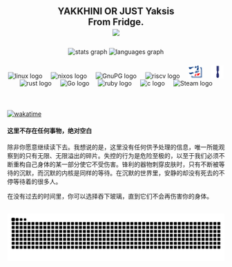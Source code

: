 <h2 align="center">YAKKHINI OR JUST Yaksis<br>From Fridge.<br><img src="https://terraria.wiki.gg/images/1/13/Snow_Pylon_%28placed%29.gif"></h2>

###

<div align="center">
  <img src="https://github-readme-stats.vercel.app/api?username=Yakkhini&hide_title=false&hide_rank=false&show_icons=true&include_all_commits=true&count_private=true&disable_animations=false&theme=shadow_red&locale=en&hide_border=false" height="150" alt="stats graph"  />
  <img src="https://github-readme-stats.vercel.app/api/top-langs?username=Yakkhini&locale=en&hide_title=false&layout=compact&card_width=320&langs_count=5&theme=shadow_red&hide_border=false&size_weight=0.5&count_weight=0.5" height="150" alt="languages graph"  />
</div>

###

<div align="center">
  <img src="https://cdn.jsdelivr.net/gh/devicons/devicon/icons/linux/linux-original.svg" height="30" alt="linux logo"  />
  <img width="12" />
  <img src="https://cdn.jsdelivr.net/gh/devicons/devicon/icons/nixos/nixos-original.svg" height="30" alt="nixos logo"  />
  <img width="12" />
  <img src="https://cdn.simpleicons.org/gnuprivacyguard/_.svg" height="30" alt="GnuPG logo"  />
  <img width="12" />
  <img src="https://cdn.simpleicons.org/riscv/283272.svg" height="30" alt="riscv logo"  />
  <img width="12" />
  <img src="./img/ysyx.png" height="30" alt="ysyx logo"  />
  <img width="12" />
  <img src="./img/chisel-tool.svg" height="30" alt="chisel logo"  />
  <img width="12" />
  <img src="https://cdn.jsdelivr.net/gh/devicons/devicon/icons/rust/rust-original.svg" height="30" alt="rust logo"  />
  <img width="12" />
  <img src="https://cdn.simpleicons.org/go/_.svg" height="30" alt="Go logo"  />
  <img width="12" />
  <img src="https://cdn.jsdelivr.net/gh/devicons/devicon/icons/ruby/ruby-original.svg" height="30" alt="ruby logo"  />
  <img width="12" />
  <img src="https://cdn.jsdelivr.net/gh/devicons/devicon/icons/c/c-original.svg" height="30" alt="c logo"  />
  <img width="12" />
  <img src="https://cdn.simpleicons.org/steam/_.svg" height="30" alt="Steam logo"  />
  <img width="12" />
</div>

###

<br clear="both">

[![wakatime](https://wakatime.com/badge/user/71e67189-249c-4732-bb9b-fca794c85dd1.svg)](https://wakatime.com/@71e67189-249c-4732-bb9b-fca794c85dd1)

#### 这里不存在任何事物，绝对空白

除非你愿意继续读下去。我想说的是，这里没有任何供予处理的信息，唯一所能观察到的只有无限、无限溢出的碎片。失控的行为是危险至极的，以至于我们必须不断重构自己身体的某一部分使它不受伤害。锋利的器物刺穿皮肤时，只有不断被等待的沉默，而沉默的内核是同样的等待。在沉默的世界里，安静的却没有死去的不停等待着的很多人。

在没有过去的时间里，你可以选择吞下玻璃，直到它们不会再伤害你的身体。

<br clear="both">

<img src="https://raw.githubusercontent.com/Yakkhini/Yakkhini/output/github-contribution-grid-snake.svg" alt="Snake animation" />

###

